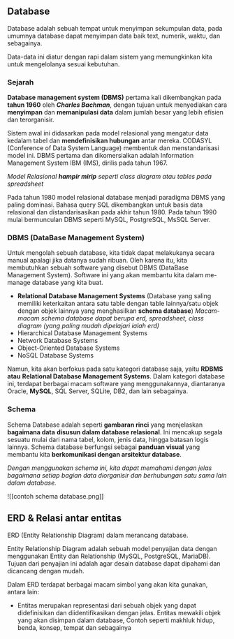 ## Database
Database adalah sebuah tempat untuk menyimpan sekumpulan data, pada umumnya
database dapat menyimpan data baik text, numerik, waktu, dan sebagainya. 

Data-data ini diatur dengan rapi dalam sistem yang memungkinkan kita untuk mengelolanya sesuai kebutuhan.
### Sejarah
**Database management system (DBMS)** pertama kali dikembangkan pada **tahun 1960** oleh ***Charles Bachman***, dengan tujuan untuk menyediakan cara **menyimpan** dan **memanipulasi data** dalam jumlah besar yang lebih efisien dan terorganisir.

Sistem awal ini didasarkan pada model relasional yang mengatur data kedalam tabel
dan **mendefinisikan hubungan** antar mereka. CODASYL (Conference of Data System
Language) membentuk dan menstandarisasi model ini. DBMS pertama dan
dikomersialkan adalah Information Management System IBM (IMS), dirilis pada tahun
1967.

*Model Relasional **hampir mirip** seperti class diagram atau tables pada spreadsheet*

Pada tahun 1980 model relasional database menjadi paradigma DBMS yang paling
dominasi. Bahasa query SQL dikembangkan untuk basis data relasional dan
distandarisasikan pada akhir tahun 1980. Pada tahun 1990 mulai bermunculan DBMS
seperti MySQL, PostgreSQL, MsSQL Server.

### DBMS (DataBase Management System)
Untuk mengolah sebuah database, kita tidak dapat melakukanya secara manual apalagi jika datanya sudah ribuan. 
Oleh karena itu, kita membutuhkan sebuah software yang disebut DBMS (DataBase Management System). Software ini yang akan membantu kita dalam me-manage database yang kita buat.

- **Relational Database Management Systems** (Database yang saling memiliki keterkaitan antara satu table dengan table lainnya/satu objek dengan objek lainnya yang menghasilkan **schema database**)
	*Macam-macam schema database dapat berupa erd, spreadsheet, class diagram (yang paling mudah dipelajari ialah erd)*
- Hierarchical Database Management Systems
- Network Database Systems
- Object-Oriented Database Systems
- NoSQL Database Systems

Namun, kita akan berfokus pada satu kategori database saja, yaitu **RDBMS atau**
**Relational Database Management Systems**. Dalam kategori database ini, terdapat
berbagai macam software yang menggunakannya, diantaranya Oracle, **MySQL**, SQL
Server, SQLite, DB2, dan lain sebagainya.
### Schema
Schema Database adalah seperti **gambaran rinci** yang menjelaskan **bagaimana data**
**disusun dalam database relasional**. Ini mencakup segala sesuatu mulai dari nama tabel, kolom, jenis data, hingga batasan logis lainnya. 
Schema database berfungsi sebagai **panduan visual** yang membantu kita **berkomunikasi dengan arsitektur database**.

*Dengan menggunakan schema ini, kita dapat memahami dengan jelas bagaimana setiap bagian data diorganisir dan berhubungan satu sama lain dalam database.*

![[contoh schema database.png]]
## ERD & Relasi antar entitas
ERD (Entity Relationship Diagram) dalam merancang database.

Entity Relationship Diagram adalah sebuah model penyajian data dengan
menggunakan Entity dan Relationship (MySQL, PostgreSQL, MariaDB).
Tujuan dari penyajian ini adalah agar desain database dapat dipahami dan dicancang dengan mudah. 

Dalam ERD terdapat berbagai macam simbol yang akan kita gunakan, antara
lain:

- Entitas merupakan representasi dari sebuah objek yang dapat didefinisikan dan diidentifikasikan dengan jelas. Entitas mewakili objek yang akan disimpan dalam database, Contoh seperti makhluk hidup, benda, konsep, tempat dan sebagainya